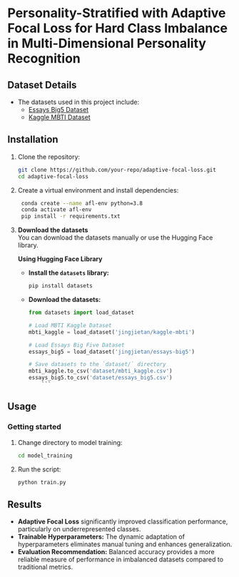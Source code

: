 # Personality-Stratified with Adaptive Focal Loss for Hard Class Imbalance in Multi-Dimensional Personality Recognition


## Dataset Details
- The datasets used in this project include:
    - [Essays Big5 Dataset](https://huggingface.co/datasets/jingjietan/essays-big5)
    - [Kaggle MBTI Dataset](https://huggingface.co/datasets/jingjietan/kaggle-mbti)

## Installation
1. Clone the repository:
   ```bash
   git clone https://github.com/your-repo/adaptive-focal-loss.git
   cd adaptive-focal-loss
   ```
2. Create a virtual environment and install dependencies:
   ```bash
    conda create --name afl-env python=3.8
    conda activate afl-env
    pip install -r requirements.txt
   ```

3. **Download the datasets**  
    You can download the datasets manually or use the Hugging Face library.

    **Using Hugging Face Library**  
    -  **Install the `datasets` library:**
        ```bash
        pip install datasets
        ```
    - **Download the datasets:**
        ```python
        from datasets import load_dataset

        # Load MBTI Kaggle Dataset
        mbti_kaggle = load_dataset('jingjietan/kaggle-mbti')

        # Load Essays Big Five Dataset
        essays_big5 = load_dataset('jingjietan/essays-big5')

        # Save datasets to the `dataset/` directory
        mbti_kaggle.to_csv('dataset/mbti_kaggle.csv')
        essays_big5.to_csv('dataset/essays_big5.csv')
            ```


## Usage

### Getting started
1. Change directory to model training:
    ```bash
    cd model_training
    ```
2. Run the script:
    ```bash
    python train.py
    ```


## Results
- **Adaptive Focal Loss** significantly improved classification performance, particularly on underrepresented classes.
- **Trainable Hyperparameters:** The dynamic adaptation of hyperparameters eliminates manual tuning and enhances generalization.
- **Evaluation Recommendation:** Balanced accuracy provides a more reliable measure of performance in imbalanced datasets compared to traditional metrics.


